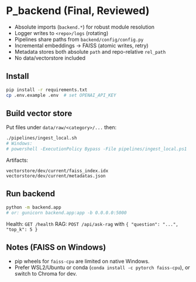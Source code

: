 # P_backend (Final, Reviewed)

- Absolute imports (`backend.*`) for robust module resolution
- Logger writes to `<repo>/logs` (rotating)
- Pipelines share paths from `backend/config/config.py`
- Incremental embeddings → FAISS (atomic writes, retry)
- Metadata stores both absolute `path` and repo-relative `rel_path`
- No data/vectorstore included

## Install
```bash
pip install -r requirements.txt
cp .env.example .env  # set OPENAI_API_KEY
```

## Build vector store
Put files under `data/raw/<category>/...` then:
```bash
./pipelines/ingest_local.sh
# Windows:
# powershell -ExecutionPolicy Bypass -File pipelines/ingest_local.ps1
```

Artifacts:
```
vectorstore/dev/current/faiss_index.idx
vectorstore/dev/current/metadatas.json
```

## Run backend
```bash
python -m backend.app
# or: gunicorn backend.app:app -b 0.0.0.0:5000
```

Health: `GET /health`
RAG: `POST /api/ask-rag` with `{ "question": "...", "top_k": 5 }`

## Notes (FAISS on Windows)
- pip wheels for `faiss-cpu` are limited on native Windows.
- Prefer WSL2/Ubuntu or conda (`conda install -c pytorch faiss-cpu`), or switch to Chroma for dev.
